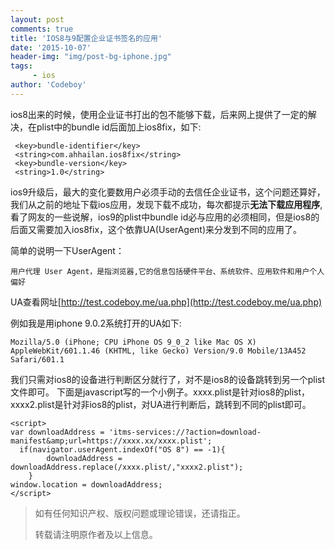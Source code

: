 ```yaml
---
layout: post
comments: true
title: 'IOS8与9配置企业证书签名的应用'
date: '2015-10-07'
header-img: "img/post-bg-iphone.jpg"
tags:
     - ios
author: 'Codeboy'
---
```


ios8出来的时候，使用企业证书打出的包不能够下载，后来网上提供了一定的解决，在plist中的bundle id后面加上ios8fix，如下:

	 <key>bundle-identifier</key>
     <string>com.ahhailan.ios8fix</string>
     <key>bundle-version</key>
     <string>1.0</string>

ios9升级后，最大的变化要数用户必须手动的去信任企业证书，这个问题还算好，我们从之前的地址下载ios应用，发现下载不成功，每次都提示**无法下载应用程序**,看了网友的一些说解，ios9的plist中bundle id必与应用的必须相同，但是ios8的后面又需要加入ios8fix，这个依靠UA(UserAgent)来分发到不同的应用了。

简单的说明一下UserAgent：
	
	用户代理 User Agent，是指浏览器,它的信息包括硬件平台、系统软件、应用软件和用户个人偏好

UA查看网址[http://test.codeboy.me/ua.php](http://test.codeboy.me/ua.php)

例如我是用iphone 9.0.2系统打开的UA如下:

	Mozilla/5.0 (iPhone; CPU iPhone OS 9_0_2 like Mac OS X) AppleWebKit/601.1.46 (KHTML, like Gecko) Version/9.0 Mobile/13A452 Safari/601.1		

我们只需对ios8的设备进行判断区分就行了，对不是ios8的设备跳转到另一个plist文件即可。 下面是javascript写的一个小例子。xxxx.plist是针对ios8的plist，xxxx2.plist是针对非ios8的plist，对UA进行判断后，跳转到不同的plist即可。

	<script>
	var downloadAddress = 'itms-services://?action=download-manifest&amp;url=https://xxxx.xx/xxxx.plist';
      if(navigator.userAgent.indexOf("OS 8") == -1){
            downloadAddress = downloadAddress.replace(/xxxx.plist/,"xxxx2.plist");
        }
	window.location = downloadAddress;
	</script>

> 如有任何知识产权、版权问题或理论错误，还请指正。
>
> 转载请注明原作者及以上信息。
